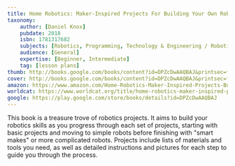 ```yaml
---
title: Home Robotics: Maker-Inspired Projects For Building Your Own Robots
taxonomy:
	author: [Daniel Knox]
	pubdate: 2018
	isbn: 1781317682
	subjects: [Robotics, Programming, Technology & Engineering / Robotics]
	audience: [General]
	expertise: [Beginner, Intermediate]
	tag: [lesson plans]
thumb: http://books.google.com/books/content?id=DPZcDwAAQBAJ&printsec=frontcover&img=1&zoom=2&edge=curl&imgtk=AFLRE72PUtuSdwmwQ-qzVm-aTZSlLzhUB8qSgpyaUBxHGaPSv2fAciy8-xreiYrzGyBWCT4NAf_mc0EFeuA30xUA7zlmYLtJ73oo7ly_Rp2E9zO0tNl5JEJ8h3AZZX-80gWCjE0zlvoO&source=gbs_api
cover: http://books.google.com/books/content?id=DPZcDwAAQBAJ&printsec=frontcover&img=1&zoom=6&edge=curl&imgtk=AFLRE726IfQHMJd4yEj5i0UPL3gEIFZXNPWQQhnyiINVqKON9DhDfxkrHwwWVZEZX7PgUNiBY4ZX9ZiuVvnGQuKorOhj6HvncwFS-SOtpjwK1TsIxHUvBc32YQfcu_dMoEZjOWa5WknM&source=gbs_api
amazon: https://www.amazon.com/Home-Robotics-Maker-Inspired-Projects-Building/dp/1781317003/ref=sr_1_1?keywords=Home+robotics+%3A+Maker-Inspired+Projects+For+Building+Your+Own+Robots&qid=1575759594&sr=8-1
worldcat: https://www.worldcat.org/title/home-robotics-maker-inspired-projects-for-building-your-own-robots/oclc/1018490095&referer=brief_results
google: https://play.google.com/store/books/details?id=DPZcDwAAQBAJ
---
```

This book is a treasure trove of robotics projects.  It aims to build your robotics skills as you progress through each set of projects, starting with basic projects and moving to simple robots before finishing with "smart makes" or more complicated robots.  Projects include lists of materials and tools you need, as well as detailed instructions and pictures for each step to guide you through the process.